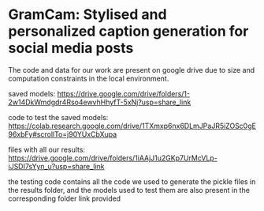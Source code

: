 # GramCam: Stylised and personalized caption generation for social media posts

The code and data for our work are present on google drive due to size and computation constraints in the local environment.

saved models: https://drive.google.com/drive/folders/1-2w14DkWmdgdr4Rso4ewvhHhyfT-5xNj?usp=share_link

code to test the saved models: https://colab.research.google.com/drive/1TXmxp6nx6DLmJPaJR5iZOSc0gE96xbFy#scrollTo=j90YUxCbXupa

files with all our results: https://drive.google.com/drive/folders/1iAAjJ1u2GKp7UrMcVLp-iJSDI7sYyn_u?usp=share_link

the testing code contains all the code we used to generate the pickle files in the results folder, and the models used to test them are also present in the corresponding folder link provided
